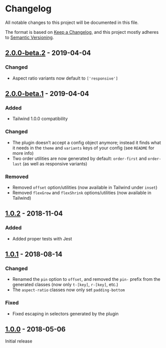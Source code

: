 # Changelog

All notable changes to this project will be documented in this file.

The format is based on [Keep a Changelog](https://keepachangelog.com/en/1.0.0/),
and this project mostly adheres to [Semantic Versioning](https://semver.org/spec/v2.0.0.html).

## [2.0.0-beta.2] - 2019-04-04

### Changed
- Aspect ratio variants now default to `['responsive']`

## [2.0.0-beta.1] - 2019-04-04

### Added
- Tailwind 1.0.0 compatibility

### Changed
- The plugin doesn’t accept a config object anymore; instead it finds what it needs in the `theme` and `variants` keys of your config (see `README` for more info)
- Two order utilities are now generated by default: `order-first` and `order-last` (as well as responsive variants)

### Removed
- Removed `offset` option/utilities (now available in Tailwind under `inset`)
- Removed `flexGrow` and `flexShrink` options/utilities (now available in Tailwind)

## [1.0.2] - 2018-11-04

### Added
- Added proper tests with Jest

## [1.0.1] - 2018-08-14

### Changed
- Renamed the `pin` option to `offset`, and removed the `pin-` prefix from the generated classes (now only `t-[key]`, `r-[key]`, etc.)
- The `aspect-ratio` classes now only set `padding-bottom`

### Fixed
- Fixed escaping in selectors generated by the plugin

## [1.0.0] - 2018-05-06

Initial release

[Unreleased]: https://github.com/benface/tailwindcss-layout/compare/v2.0.0-beta.2...HEAD
[2.0.0-beta.2]: https://github.com/benface/tailwindcss-layout/compare/v2.0.0-beta.1...v2.0.0-beta.2
[2.0.0-beta.1]: https://github.com/benface/tailwindcss-layout/compare/v1.1.0...v2.0.0-beta.1
[1.0.2]: https://github.com/benface/tailwindcss-layout/compare/v1.0.1...v1.0.2
[1.0.1]: https://github.com/benface/tailwindcss-layout/compare/v1.0.0...v1.0.1
[1.0.0]: https://github.com/benface/tailwindcss-layout/releases/tag/v1.0.0

